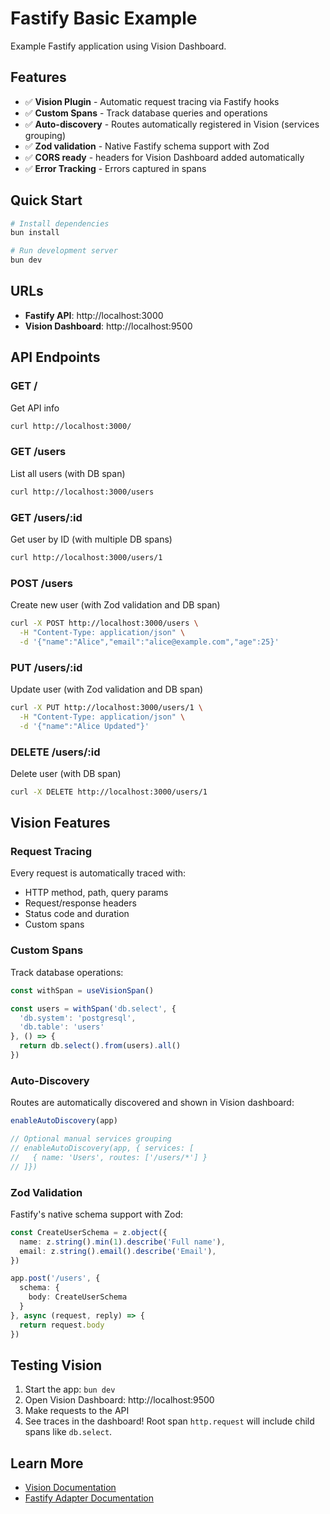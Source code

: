 # Fastify Basic Example

Example Fastify application using Vision Dashboard.

## Features

- ✅ **Vision Plugin** - Automatic request tracing via Fastify hooks
- ✅ **Custom Spans** - Track database queries and operations
- ✅ **Auto-discovery** - Routes automatically registered in Vision (services grouping)
- ✅ **Zod validation** - Native Fastify schema support with Zod
- ✅ **CORS ready** - headers for Vision Dashboard added automatically
- ✅ **Error Tracking** - Errors captured in spans

## Quick Start

```bash
# Install dependencies
bun install

# Run development server
bun dev
```

## URLs

- **Fastify API**: http://localhost:3000
- **Vision Dashboard**: http://localhost:9500

## API Endpoints

### GET /
Get API info

```bash
curl http://localhost:3000/
```

### GET /users
List all users (with DB span)

```bash
curl http://localhost:3000/users
```

### GET /users/:id
Get user by ID (with multiple DB spans)

```bash
curl http://localhost:3000/users/1
```

### POST /users
Create new user (with Zod validation and DB span)

```bash
curl -X POST http://localhost:3000/users \
  -H "Content-Type: application/json" \
  -d '{"name":"Alice","email":"alice@example.com","age":25}'
```

### PUT /users/:id
Update user (with Zod validation and DB span)

```bash
curl -X PUT http://localhost:3000/users/1 \
  -H "Content-Type: application/json" \
  -d '{"name":"Alice Updated"}'
```

### DELETE /users/:id
Delete user (with DB span)

```bash
curl -X DELETE http://localhost:3000/users/1
```

## Vision Features

### Request Tracing
Every request is automatically traced with:
- HTTP method, path, query params
- Request/response headers
- Status code and duration
- Custom spans

### Custom Spans
Track database operations:

```typescript
const withSpan = useVisionSpan()

const users = withSpan('db.select', { 
  'db.system': 'postgresql',
  'db.table': 'users' 
}, () => {
  return db.select().from(users).all()
})
```

### Auto-Discovery
Routes are automatically discovered and shown in Vision dashboard:

```typescript
enableAutoDiscovery(app)

// Optional manual services grouping
// enableAutoDiscovery(app, { services: [
//   { name: 'Users', routes: ['/users/*'] }
// ]})
```

### Zod Validation
Fastify's native schema support with Zod:

```typescript
const CreateUserSchema = z.object({
  name: z.string().min(1).describe('Full name'),
  email: z.string().email().describe('Email'),
})

app.post('/users', {
  schema: {
    body: CreateUserSchema
  }
}, async (request, reply) => {
  return request.body
})
```

## Testing Vision

1. Start the app: `bun dev`
2. Open Vision Dashboard: http://localhost:9500
3. Make requests to the API
4. See traces in the dashboard! Root span `http.request` will include child spans like `db.select`.

## Learn More

- [Vision Documentation](../../apps/docs)
- [Fastify Adapter Documentation](../../packages/adapter-fastify)
